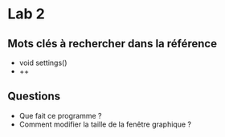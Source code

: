 # Lab 2 #

## Mots clés à rechercher dans la référence ##

- void settings()
- ++


## Questions ##


- Que fait ce programme ?
- Comment modifier la taille de la fenêtre graphique ?

